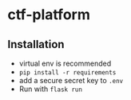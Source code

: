 # ctf-platform

## Installation
- virtual env is recommended
- `pip install -r requirements`
- add a secure secret key to `.env`
- Run with `flask run`
